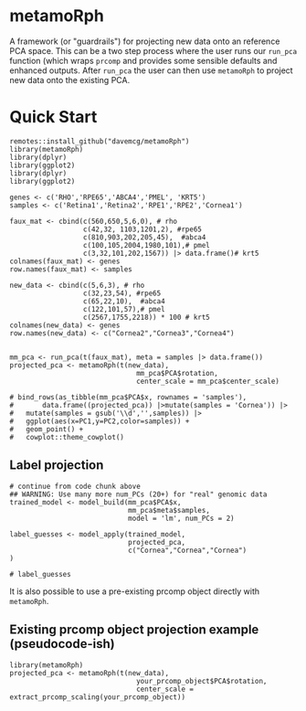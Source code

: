 # metamoRph

A framework (or "guardrails") for projecting new data onto an reference PCA space. This can be a two step process where the user runs our `run_pca` function (which wraps `prcomp` and provides some sensible defaults and enhanced outputs. After `run_pca` the user can then use `metamoRph` to project new data onto the existing PCA. 

# Quick Start
```
remotes::install_github("davemcg/metamoRph")
library(metamoRph)
library(dplyr)
library(ggplot2)
library(dplyr)
library(ggplot2)

genes <- c('RHO','RPE65','ABCA4','PMEL', 'KRT5')
samples <- c('Retina1','Retina2','RPE1','RPE2','Cornea1')

faux_mat <- cbind(c(560,650,5,6,0), # rho
                  c(42,32, 1103,1201,2), #rpe65
                  c(810,903,202,205,45),  #abca4
                  c(100,105,2004,1980,101),# pmel
                  c(3,32,101,202,1567)) |> data.frame()# krt5
colnames(faux_mat) <- genes
row.names(faux_mat) <- samples

new_data <- cbind(c(5,6,3), # rho
                  c(32,23,54), #rpe65
                  c(65,22,10),  #abca4
                  c(122,101,57),# pmel
                  c(2567,1755,2218)) * 100 # krt5
colnames(new_data) <- genes
row.names(new_data) <- c("Cornea2","Cornea3","Cornea4")


mm_pca <- run_pca(t(faux_mat), meta = samples |> data.frame())
projected_pca <- metamoRph(t(new_data), 
                               mm_pca$PCA$rotation, 
                               center_scale = mm_pca$center_scale)

# bind_rows(as_tibble(mm_pca$PCA$x, rownames = 'samples'),
#       data.frame((projected_pca)) |>mutate(samples = 'Cornea')) |>
#   mutate(samples = gsub('\\d','',samples)) |>
#   ggplot(aes(x=PC1,y=PC2,color=samples)) + 
#   geom_point() +
#   cowplot::theme_cowplot()
```

## Label projection
```
# continue from code chunk above
## WARNING: Use many more num_PCs (20+) for "real" genomic data
trained_model <- model_build(mm_pca$PCA$x,
                             mm_pca$meta$samples,
                             model = 'lm', num_PCs = 2)

label_guesses <- model_apply(trained_model,
                             projected_pca,
                             c("Cornea","Cornea","Cornea")
)

# label_guesses
```

It is also possible to use a pre-existing prcomp object directly with `metamoRph`.

## Existing prcomp object projection example (pseudocode-ish)
```
library(metamoRph)
projected_pca <- metamoRph(t(new_data), 
                               your_prcomp_object$PCA$rotation, 
                               center_scale = extract_prcomp_scaling(your_prcomp_object))
```



